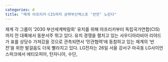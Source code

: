 ```yaml
---
categories: d
title: "재계 아프리카·CIS까지 공략부산엑스포 ‘반전’ 노린다"
---
```

재계 각 그룹이 &lsquo;2030 부산세계박람회&rsquo; 유치를 위해 아프리카부터 독립국가연합(CIS)까지 전 대륙에서 동분서주 뛰고 있다. 유치 경쟁을 펼치고 있는 사우디아라비아 리야드가 표를 상당수 가져갔을 것으로 관측되면서 &lsquo;민관협력&rsquo;에 동참하고 있는 재계의 &lsquo;반전&rsquo;을 위한 발걸음도 더욱 빨라지고 있다. LG전자는 26일 서울 강서구 마곡동 LG사이언스파크에서 에티오피아, 탄자니아, 수단,